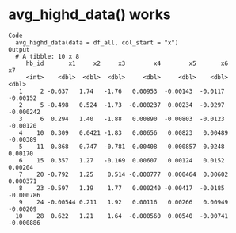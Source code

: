 # avg_highd_data() works

    Code
      avg_highd_data(data = df_all, col_start = "x")
    Output
      # A tibble: 10 x 8
         hb_id       x1     x2     x3        x4        x5       x6        x7
         <int>    <dbl>  <dbl>  <dbl>     <dbl>     <dbl>    <dbl>     <dbl>
       1     2 -0.637   1.74   -1.76   0.00953  -0.00143  -0.0117  -0.00152 
       2     5 -0.498   0.524  -1.73  -0.000237  0.00234  -0.0297  -0.000242
       3     6  0.294   1.40   -1.88   0.00890  -0.00803  -0.0123  -0.00120 
       4    10  0.309   0.0421 -1.83   0.00656   0.00823   0.00489 -0.00389 
       5    11  0.868   0.747  -0.781 -0.00408   0.000857  0.0248   0.00170 
       6    15  0.357   1.27   -0.169  0.00607   0.00124   0.0152   0.00204 
       7    20 -0.792   1.25    0.514 -0.000777  0.000464  0.00602  0.000371
       8    23 -0.597   1.19    1.77   0.000240 -0.00417  -0.0185  -0.000786
       9    24 -0.00544 0.211   1.92   0.00116   0.00266   0.00949 -0.00209 
      10    28  0.622   1.21    1.64  -0.000560  0.00540  -0.00741 -0.000886

